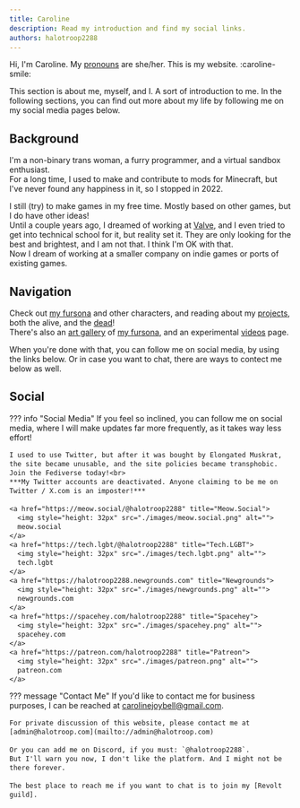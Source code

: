 ```yaml
---
title: Caroline
description: Read my introduction and find my social links.
authors: halotroop2288
---
```


Hi, I'm Caroline. My [pronouns] are she/her. This is my website. :caroline-smile:

This section is about me, myself, and I. A sort of introduction to me.
In the following sections, you can find out more about my life
by following me on my social media pages below.

## Background

I'm a non-binary trans woman, a furry programmer, and a virtual sandbox enthusiast.<br>
For a long time, I used to make and contribute to mods for Minecraft,
but I've never found any happiness in it, so I stopped in 2022.

I still (try) to make games in my free time. Mostly based on other games, but I do have other ideas!<br>
Until a couple years ago, I dreamed of working at [Valve](https://valvesoftware.com), and I even tried to get into technical school for it,
but reality set it. They are only looking for the best and brightest, and I am not that.
I think I'm OK with that. <br>
Now I dream of working at a smaller company on indie games or ports of existing games.

## Navigation

Check out [my fursona] and other characters,
and reading about my [projects](projects),
both the alive, and the [dead](projects/dead)!<br>
There's also an [art gallery](art-gallery) of [my fursona], and an experimental [videos] page.<br>

When you're done with that, you can follow me on social media, by using the links below.
Or in case you want to chat, there are ways to contect me below as well.

## Social

??? info "Social Media"
    If you feel so inclined, you can follow me on social media,
    where I will make updates far more frequently, as it takes way less effort!

    I used to use Twitter, but after it was bought by Elongated Muskrat,
    the site became unusable, and the site policies became transphobic. Join the Fediverse today!<br>
    ***My Twitter accounts are deactivated. Anyone claiming to be me on Twitter / X.com is an imposter!***

    <a href="https://meow.social/@halotroop2288" title="Meow.Social">
      <img style="height: 32px" src="./images/meow.social.png" alt="">
      meow.social
    </a>
    <a href="https://tech.lgbt/@halotroop2288" title="Tech.LGBT">
      <img style="height: 32px" src="./images/tech.lgbt.png" alt="">
      tech.lgbt
    </a>
    <a href="https://halotroop2288.newgrounds.com" title="Newgrounds">
      <img style="height: 32px" src="./images/newgrounds.png" alt="">
      newgrounds.com
    </a>
    <a href="https://spacehey.com/halotroop2288" title="Spacehey">
      <img style="height: 32px" src="./images/spacehey.png" alt="">
      spacehey.com
    </a>
    <a href="https://patreon.com/halotroop2288" title="Patreon">
      <img style="height: 32px" src="./images/patreon.png" alt="">
      patreon.com
    </a>

??? message "Contact Me"
    If you'd like to contact me for business purposes, I can be reached at
    [carolinejoybell@gmail.com](mailto://carolinejoybell@gmail.com "My email address").

    For private discussion of this website, please contact me at
    [admin@halotroop.com](mailto://admin@halotroop.com)

    Or you can add me on Discord, if you must: `@halotroop2288`.
    But I'll warn you now, I don't like the platform. And I might not be there forever.

    The best place to reach me if you want to chat is to join my [Revolt guild].

<!-- Static Links --->

[blog]:/caroline/blog
[my fursona]:/caroline/characters/caroline
[videos]:/caroline/videos
[pronouns]:https://pronouns.page/@halotroop2288
[Revolt]:https://revolt.chat
[Revolt guild]:https://rvlt.gg/EmND69QW
